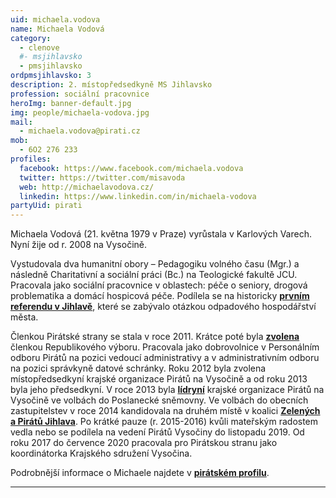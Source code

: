 ```yaml
---
uid: michaela.vodova
name: Michaela Vodová
category:
  - clenove
  #- msjihlavsko
  - pmsjihlavsko
ordpmsjihlavsko: 3
description: 2. místopředsedkyně MS Jihlavsko
profession: sociální pracovnice
heroImg: banner-default.jpg
img: people/michaela-vodova.jpg
mail:
  - michaela.vodova@pirati.cz
mob:
  - 6O2 276 233
profiles:
  facebook: https://www.facebook.com/michaela.vodova
  twitter: https://twitter.com/misavoda
  web: http://michaelavodova.cz/
  linkedin: https://www.linkedin.com/in/michaela-vodova
partyUid: pirati
---
```


Michaela Vodová (21. května 1979 v Praze) vyrůstala v Karlových Varech. Nyní žije od r. 2008 na Vysočině.

Vystudovala dva humanitní obory – Pedagogiku volného času (Mgr.) a následně Charitativní a sociální práci (Bc.) na Teologické fakultě JCU. Pracovala jako sociální pracovnice v oblastech: péče o seniory, drogová problematika a domácí hospicová péče. Podílela se na historicky **[prvním referendu v Jihlavě](http://www.referendumjihlava.cz/)**, které se zabývalo otázkou odpadového hospodářství města.

Členkou Pirátské strany se stala v roce 2011. Krátce poté byla **[zvolena](https://forum.pirati.cz/hlasovani-celostatniho-fora-f475/hlasovani-volba-republikoveho-vyboru-t10131.html)** členkou Republikového výboru. Pracovala jako dobrovolnice v Personálním odboru Pirátů na pozici vedoucí administrativy a v administrativním odboru na pozici správkyně datové schránky. Roku 2012 byla zvolena místopředsedkyní krajské organizace Pirátů na Vysočině a od roku 2013 byla jeho předsedkyní. V roce 2013 byla **[lídryní](https://forum.pirati.cz/krajske-forum-vysocina-f416/primarky-na-vysocine-volba-lidra-hlasovani-t18406.html)** krajské organizace Pirátů na Vysočině ve volbách do Poslanecké sněmovny. Ve volbách do obecních zastupitelstev v roce 2014 kandidovala na druhém místě v koalici **[Zelených a Pirátů Jihlava](https://wiki.pirati.cz/regiony/vysocina/volby2014/jihlava)**. Po krátké pauze (r. 2015-2016) kvůli mateřským radostem vedla nebo se podílela na vedení Pirátů Vysočiny do listopadu 2019. Od roku 2017 do července 2020 pracovala pro Pirátskou stranu jako koordinátorka Krajského sdružení Vysočina.

Podrobnější informace o Michaele najdete v **[pirátském profilu](https://lide.pirati.cz/personProfile/61/)**.

---

